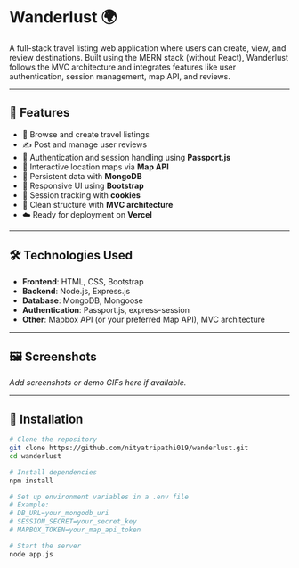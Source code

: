# Wanderlust 🌍

A full-stack travel listing web application where users can create, view, and review destinations. Built using the MERN stack (without React), Wanderlust follows the MVC architecture and integrates features like user authentication, session management, map API, and reviews.

---

## 🚀 Features

- 🧭 Browse and create travel listings
- ✍️ Post and manage user reviews
- 🔐 Authentication and session handling using **Passport.js**
- 📍 Interactive location maps via **Map API**
- 💾 Persistent data with **MongoDB**
- 🎨 Responsive UI using **Bootstrap**
- 🍪 Session tracking with **cookies**
- 🧱 Clean structure with **MVC architecture**
- ☁️ Ready for deployment on **Vercel**

---

## 🛠️ Technologies Used

- **Frontend**: HTML, CSS, Bootstrap
- **Backend**: Node.js, Express.js
- **Database**: MongoDB, Mongoose
- **Authentication**: Passport.js, express-session
- **Other**: Mapbox API (or your preferred Map API), MVC architecture

---

## 🖼️ Screenshots

_Add screenshots or demo GIFs here if available._

---

## 🧰 Installation

```bash
# Clone the repository
git clone https://github.com/nityatripathi019/wanderlust.git
cd wanderlust

# Install dependencies
npm install

# Set up environment variables in a .env file
# Example:
# DB_URL=your_mongodb_uri
# SESSION_SECRET=your_secret_key
# MAPBOX_TOKEN=your_map_api_token

# Start the server
node app.js


